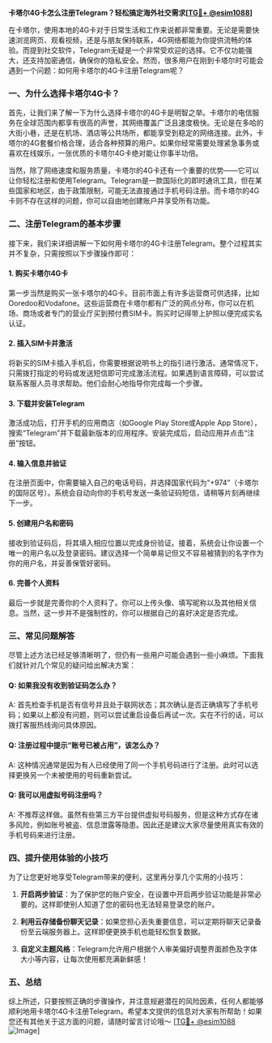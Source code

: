 **卡塔尔4G卡怎么注册Telegram？轻松搞定海外社交需求[[TG💪+ @esim1088](https://t.me/s/esim1088)]**

在卡塔尔，使用本地的4G卡对于日常生活和工作来说都非常重要。无论是需要快速浏览网页、观看视频，还是与朋友保持联系，4G网络都能为你提供流畅的体验。而提到社交软件，Telegram无疑是一个非常受欢迎的选择。它不仅功能强大，还支持加密通信，确保你的隐私安全。然而，很多用户在刚到卡塔尔时可能会遇到一个问题：如何用卡塔尔的4G卡注册Telegram呢？

### 一、为什么选择卡塔尔4G卡？

首先，让我们来了解一下为什么选择卡塔尔的4G卡是明智之举。卡塔尔的电信服务在全球范围内都享有很高的声誉，其网络覆盖广泛且速度极快。无论是在多哈的大街小巷，还是在机场、酒店等公共场所，都能享受到稳定的网络连接。此外，卡塔尔的4G套餐价格合理，适合各种预算的用户。如果你经常需要处理紧急事务或喜欢在线娱乐，一张优质的卡塔尔4G卡绝对能让你事半功倍。

当然，除了网络速度和服务质量，卡塔尔的4G卡还有一个重要的优势——它可以让你轻松注册和使用Telegram。Telegram是一款国际化的即时通讯工具，但在某些国家和地区，由于政策限制，可能无法直接通过手机号码注册。而卡塔尔的4G卡则不存在这样的问题，你可以自由地创建账户并享受所有功能。

### 二、注册Telegram的基本步骤

接下来，我们来详细讲解一下如何用卡塔尔的4G卡注册Telegram。整个过程其实并不复杂，只需按照以下步骤操作即可：

#### 1. 购买卡塔尔4G卡

第一步当然是购买一张卡塔尔的4G卡。目前市面上有许多运营商可供选择，比如Ooredoo和Vodafone。这些运营商在卡塔尔都有广泛的网点分布，你可以在机场、商场或者专门的营业厅买到预付费SIM卡。购买时记得带上护照以便完成实名认证。

#### 2. 插入SIM卡并激活

将新买的SIM卡插入手机后，你需要根据说明书上的指引进行激活。通常情况下，只需拨打指定的号码或发送短信即可完成激活流程。如果遇到语言障碍，可以尝试联系客服人员寻求帮助。他们会耐心地指导你完成每一个步骤。

#### 3. 下载并安装Telegram

激活成功后，打开手机的应用商店（如Google Play Store或Apple App Store），搜索“Telegram”并下载最新版本的应用程序。安装完成后，启动应用并点击“注册”按钮。

#### 4. 输入信息并验证

在注册页面中，你需要输入自己的电话号码，并选择国家代码为“+974”（卡塔尔的国际区号）。系统会自动向你的手机号发送一条验证码短信，请稍等片刻再继续下一步。

#### 5. 创建用户名和密码

接收到验证码后，将其填入相应位置以完成身份验证。接着，系统会让你设置一个唯一的用户名以及登录密码。建议选择一个简单易记但又不容易被猜到的名字作为你的用户名，并妥善保管好密码。

#### 6. 完善个人资料

最后一步就是完善你的个人资料了。你可以上传头像、填写昵称以及其他相关信息。当然，这一步并不是强制性的，你可以根据自己的喜好决定是否完成。

### 三、常见问题解答

尽管上述方法已经足够清晰明了，但仍有一些用户可能会遇到一些小麻烦。下面我们就针对几个常见的疑问给出解决方案：

#### Q: 如果我没有收到验证码怎么办？
A: 首先检查手机是否有信号并且处于联网状态；其次确认是否正确填写了手机号码；如果以上都没有问题，则可以尝试重启设备后再试一次。实在不行的话，可以拨打客服热线询问具体原因。

#### Q: 注册过程中提示“账号已被占用”，该怎么办？
A: 这种情况通常是因为有人已经使用了同一个手机号码进行了注册。此时可以选择更换另一个未被使用的号码重新尝试。

#### Q: 我可以用虚拟号码注册吗？
A: 不推荐这样做。虽然有些第三方平台提供虚拟号码服务，但是这种方式存在诸多风险，例如账号被盗、信息泄露等隐患。因此还是建议大家尽量使用真实有效的手机号码来进行注册。

### 四、提升使用体验的小技巧

为了让您更好地享受Telegram带来的便利，这里再分享几个实用的小技巧：

1. **开启两步验证**：为了保护您的账户安全，在设置中开启两步验证功能是非常必要的。这样即使别人知道了您的密码也无法轻易登录您的账户。
   
2. **利用云存储备份聊天记录**：如果您担心丢失重要信息，可以定期将聊天记录备份至云端服务器上。这样即便更换手机也能轻松恢复数据。

3. **自定义主题风格**：Telegram允许用户根据个人审美偏好调整界面颜色及字体大小等内容，让每次使用都充满新鲜感！

### 五、总结

综上所述，只要按照正确的步骤操作，并注意规避潜在的风险因素，任何人都能够顺利地用卡塔尔4G卡注册Telegram。希望本文提供的信息对大家有所帮助！如果您还有其他关于这方面的问题，请随时留言讨论哦～ [[TG💪+ @esim1088](https://t.me/s/esim1088) ![Image](https://i.postimg.cc/4NQfJmqS/Snipaste-2025-05-13-00-14-12.png)]
